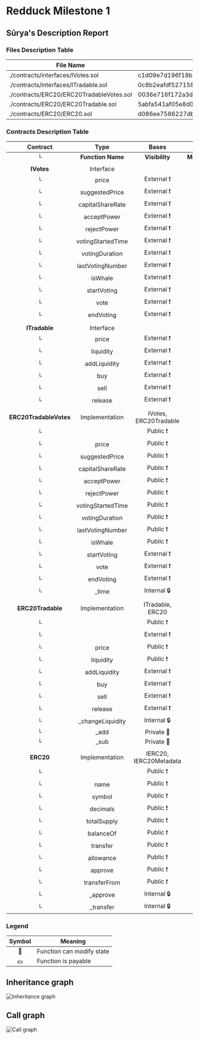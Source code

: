 # Redduck Milestone 1

## Sūrya's Description Report

### Files Description Table

| File Name                                | SHA-1 Hash                               |
| ---------------------------------------- | ---------------------------------------- |
| ./contracts/interfaces/IVotes.sol        | c1d09e7d196f18b1e36fe0e8ac2e8c31d4c1ecaf |
| ./contracts/interfaces/ITradable.sol     | 0c8b2eafdf527158560c95fd1f4f46308e44a1a2 |
| ./contracts/ERC20/ERC20TradableVotes.sol | 0036e716f172a3dfda1fdedc65b8b8a9c5ba8b23 |
| ./contracts/ERC20/ERC20Tradable.sol      | 5abfa541af05e8d0062949db1afb1bfe14fa8bbe |
| ./contracts/ERC20/ERC20.sol              | d086ee7586227db6e12fe88c02429781237d5ec6 |

### Contracts Description Table

|        Contract        |       Type        |         Bases          |                |               |
| :--------------------: | :---------------: | :--------------------: | :------------: | :-----------: |
|           └            | **Function Name** |     **Visibility**     | **Mutability** | **Modifiers** |
|                        |                   |                        |                |               |
|       **IVotes**       |     Interface     |                        |                |               |
|           └            |       price       |      External ❗️      |                |     NO❗️     |
|           └            |  suggestedPrice   |      External ❗️      |                |     NO❗️     |
|           └            | capitalShareRate  |      External ❗️      |                |     NO❗️     |
|           └            |    acceptPower    |      External ❗️      |                |     NO❗️     |
|           └            |    rejectPower    |      External ❗️      |                |     NO❗️     |
|           └            | votingStartedTime |      External ❗️      |                |     NO❗️     |
|           └            |  votingDuration   |      External ❗️      |                |     NO❗️     |
|           └            | lastVotingNumber  |      External ❗️      |                |     NO❗️     |
|           └            |      isWhale      |      External ❗️      |                |     NO❗️     |
|           └            |    startVoting    |      External ❗️      |       🛑       |     NO❗️     |
|           └            |       vote        |      External ❗️      |       🛑       |     NO❗️     |
|           └            |     endVoting     |      External ❗️      |       🛑       |     NO❗️     |
|                        |                   |                        |                |               |
|     **ITradable**      |     Interface     |                        |                |               |
|           └            |       price       |      External ❗️      |                |     NO❗️     |
|           └            |     liquidity     |      External ❗️      |                |     NO❗️     |
|           └            |   addLiquidity    |      External ❗️      |       💵       |     NO❗️     |
|           └            |        buy        |      External ❗️      |       💵       |     NO❗️     |
|           └            |       sell        |      External ❗️      |       🛑       |     NO❗️     |
|           └            |      release      |      External ❗️      |       🛑       |     NO❗️     |
|                        |                   |                        |                |               |
| **ERC20TradableVotes** |  Implementation   | IVotes, ERC20Tradable  |                |               |
|           └            |   <Constructor>   |       Public ❗️       |       🛑       | ERC20Tradable |
|           └            |       price       |       Public ❗️       |                |     NO❗️     |
|           └            |  suggestedPrice   |       Public ❗️       |                |     NO❗️     |
|           └            | capitalShareRate  |       Public ❗️       |                |     NO❗️     |
|           └            |    acceptPower    |       Public ❗️       |                |     NO❗️     |
|           └            |    rejectPower    |       Public ❗️       |                |     NO❗️     |
|           └            | votingStartedTime |       Public ❗️       |                |     NO❗️     |
|           └            |  votingDuration   |       Public ❗️       |                |     NO❗️     |
|           └            | lastVotingNumber  |       Public ❗️       |                |     NO❗️     |
|           └            |      isWhale      |       Public ❗️       |                |     NO❗️     |
|           └            |    startVoting    |      External ❗️      |       🛑       |   onlyWhale   |
|           └            |       vote        |      External ❗️      |       🛑       |   onlyWhale   |
|           └            |     endVoting     |      External ❗️      |       🛑       |     NO❗️     |
|           └            |      \_time       |      Internal 🔒       |                |               |
|                        |                   |                        |                |               |
|   **ERC20Tradable**    |  Implementation   |    ITradable, ERC20    |                |               |
|           └            |   <Constructor>   |       Public ❗️       |       🛑       |     ERC20     |
|           └            |  <Receive Ether>  |      External ❗️      |       💵       |     NO❗️     |
|           └            |       price       |       Public ❗️       |                |     NO❗️     |
|           └            |     liquidity     |       Public ❗️       |                |     NO❗️     |
|           └            |   addLiquidity    |      External ❗️      |       💵       |     NO❗️     |
|           └            |        buy        |      External ❗️      |       💵       |     NO❗️     |
|           └            |       sell        |      External ❗️      |       🛑       |     NO❗️     |
|           └            |      release      |      External ❗️      |       🛑       |     NO❗️     |
|           └            | \_changeLiquidity |      Internal 🔒       |       🛑       |               |
|           └            |       \_add       |       Private 🔐       |                |               |
|           └            |       \_sub       |       Private 🔐       |                |               |
|                        |                   |                        |                |               |
|       **ERC20**        |  Implementation   | IERC20, IERC20Metadata |                |               |
|           └            |   <Constructor>   |       Public ❗️       |       🛑       |     NO❗️     |
|           └            |       name        |       Public ❗️       |                |     NO❗️     |
|           └            |      symbol       |       Public ❗️       |                |     NO❗️     |
|           └            |     decimals      |       Public ❗️       |                |     NO❗️     |
|           └            |    totalSupply    |       Public ❗️       |                |     NO❗️     |
|           └            |     balanceOf     |       Public ❗️       |                |     NO❗️     |
|           └            |     transfer      |       Public ❗️       |       🛑       |     NO❗️     |
|           └            |     allowance     |       Public ❗️       |                |     NO❗️     |
|           └            |      approve      |       Public ❗️       |       🛑       |     NO❗️     |
|           └            |   transferFrom    |       Public ❗️       |       🛑       |     NO❗️     |
|           └            |     \_approve     |      Internal 🔒       |       🛑       |               |
|           └            |    \_transfer     |      Internal 🔒       |       🛑       |               |

### Legend

| Symbol | Meaning                   |
| :----: | ------------------------- |
|   🛑   | Function can modify state |
|   💵   | Function is payable       |

## Inheritance graph

![Inheritance graph](assets/inheritance_graph.svg)

## Call graph

![Call graph](assets/call_graph.svg)
